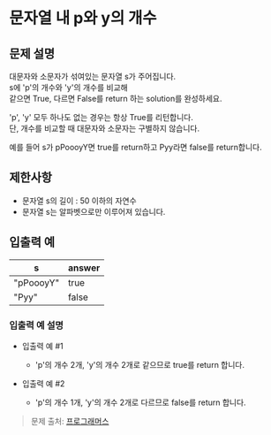 # 문자열 내 p와 y의 개수


## 문제 설명
대문자와 소문자가 섞여있는 문자열 s가 주어집니다.   
s에 'p'의 개수와 'y'의 개수를 비교해   
같으면 True, 다르면 False를 return 하는 solution를 완성하세요. 

'p', 'y' 모두 하나도 없는 경우는 항상 True를 리턴합니다.   
단, 개수를 비교할 때 대문자와 소문자는 구별하지 않습니다.

예를 들어 s가 pPoooyY면 true를 return하고 Pyy라면 false를 return합니다.

## 제한사항
- 문자열 s의 길이 : 50 이하의 자연수
- 문자열 s는 알파벳으로만 이루어져 있습니다.


## 입출력 예
|s|answer|
|----|----|
|"pPoooyY"|true|
|"Pyy"|false|

### 입출력 예 설명
- 입출력 예 #1
  - 'p'의 개수 2개, 'y'의 개수 2개로 같으므로 true를 return 합니다.

- 입출력 예 #2
  - 'p'의 개수 1개, 'y'의 개수 2개로 다르므로 false를 return 합니다.


> 문제 출처: [프로그래머스](https://programmers.co.kr/learn/courses/30/lessons/12916?language=javascript)
